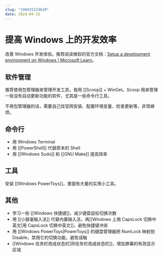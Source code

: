 ```yaml
---
slug: "240425224620"
date: 2024-04-25
---
```


# 提高 Windows 上的开发效率

改善 Windows 开发体验。推荐阅读微软的官方文档：[Setup a development environment on Windows | Microsoft Learn](https://learn.microsoft.com/en-us/windows/dev-environment/)。

## 软件管理

推荐使用包管理器来管理开发工具，我用 [[Scoop]] + WinGet。Scoop 用来管理一些没有自动更新功能的软件，尤其是一些命令行工具。

不用包管理器的话，需要自己找官网安装、配置环境变量、检查更新等，非常麻烦。

## 命令行

- 用 Windows Terminal
- 用 [[PowerShell]] 代替原本的 Shell
- 用 [[Windows Sudo]] 和 [[GNU Make]] 提高效率

## 工具

安装 [[Windows PowerToys]]，里面有大量的实用小工具。


## 其他

- 学习一些 [[Windows 快捷键]]，减少键盘鼠标切换次数
- 用 [[小狼毫输入法]] 代替内置输入法，再[[Windows 上用 CapsLock 切换中英文|用 CapsLock 切换中英文]]，避免快捷键冲突
- 用 [[Windows PowerToys|PowerToys]] 的键盘管理器把 NumLock 映射到 Disable，禁用它的切换功能，避免误触
- [[Windows 任务栏改成状态栏|将任务栏改成状态栏]]，增加屏幕的有效显示区域




